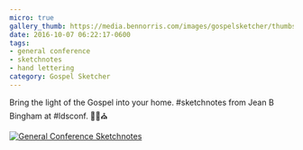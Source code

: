 ```yaml
---
micro: true
gallery_thumb: https://media.bennorris.com/images/gospelsketcher/thumbs/oct-16-0-bingham-01.jpg
date: 2016-10-07 06:22:17-0600
tags:
- general conference
- sketchnotes
- hand lettering
category: Gospel Sketcher
---
```


Bring the light of the Gospel into your home. #sketchnotes from Jean B Bingham at #ldsconf. ✍🏼⛪️

[![General Conference Sketchnotes](https://media.bennorris.com/images/gospelsketcher/general-conference/oct-2016/oct-16-0-bingham-01.jpg)](https://media.bennorris.com/images/gospelsketcher/general-conference/oct-2016/oct-16-0-bingham-01.jpg)
